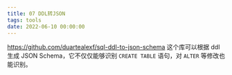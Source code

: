 ```yaml
---
title: 07 DDL转JSON
tags: tools
date: 2022-06-10 00:00:00
---
```


https://github.com/duartealexf/sql-ddl-to-json-schema 这个库可以根据 ddl 生成 JSON Schema，它不仅仅能够识别 `CREATE TABLE` 语句，对 `ALTER` 等修改也能识别。